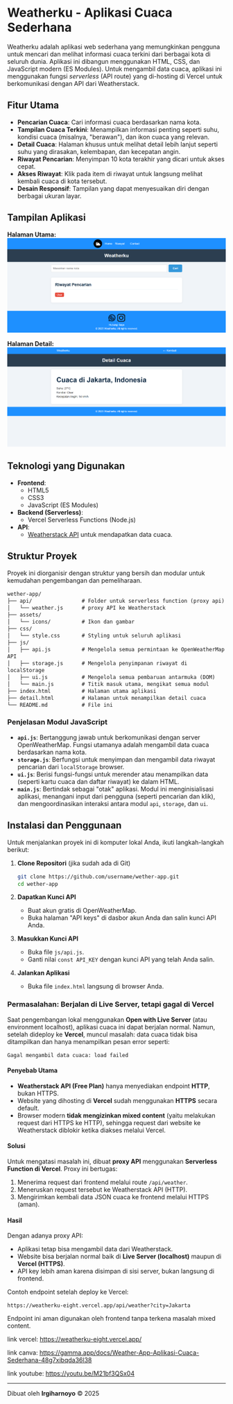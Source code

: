 # Weatherku - Aplikasi Cuaca Sederhana

Weatherku adalah aplikasi web sederhana yang memungkinkan pengguna untuk mencari dan melihat informasi cuaca terkini dari berbagai kota di seluruh dunia. Aplikasi ini dibangun menggunakan HTML, CSS, dan JavaScript modern (ES Modules). Untuk mengambil data cuaca, aplikasi ini menggunakan fungsi *serverless* (API route) yang di-hosting di Vercel untuk berkomunikasi dengan API dari Weatherstack.

## Fitur Utama

- **Pencarian Cuaca**: Cari informasi cuaca berdasarkan nama kota.
- **Tampilan Cuaca Terkini**: Menampilkan informasi penting seperti suhu, kondisi cuaca (misalnya, "berawan"), dan ikon cuaca yang relevan.
- **Detail Cuaca**: Halaman khusus untuk melihat detail lebih lanjut seperti suhu yang dirasakan, kelembapan, dan kecepatan angin.
- **Riwayat Pencarian**: Menyimpan 10 kota terakhir yang dicari untuk akses cepat.
- **Akses Riwayat**: Klik pada item di riwayat untuk langsung melihat kembali cuaca di kota tersebut.
- **Desain Responsif**: Tampilan yang dapat menyesuaikan diri dengan berbagai ukuran layar.

## Tampilan Aplikasi



**Halaman Utama:**
![Halaman Utama](assets/icons/foto4.png)

**Halaman Detail:**
![Halaman Detail](assets/icons/foto5.png)

## Teknologi yang Digunakan

- **Frontend**:
  - HTML5
  - CSS3
  - JavaScript (ES Modules)
- **Backend (Serverless)**:
  - Vercel Serverless Functions (Node.js)
- **API**:
  - [Weatherstack API](https://weatherstack.com/) untuk mendapatkan data cuaca.

## Struktur Proyek

Proyek ini diorganisir dengan struktur yang bersih dan modular untuk kemudahan pengembangan dan pemeliharaan.

```
wether-app/
├── api/                # Folder untuk serverless function (proxy api)
│   └── weather.js      # proxy API ke Weatherstack
├── assets/
│   └── icons/          # Ikon dan gambar
├── css/
│   └── style.css       # Styling untuk seluruh aplikasi
├── js/
│   ├── api.js          # Mengelola semua permintaan ke OpenWeatherMap API
│   ├── storage.js      # Mengelola penyimpanan riwayat di localStorage
│   ├── ui.js           # Mengelola semua pembaruan antarmuka (DOM)
│   └── main.js         # Titik masuk utama, mengikat semua modul
├── index.html          # Halaman utama aplikasi
├── detail.html         # Halaman untuk menampilkan detail cuaca
└── README.md           # File ini
```

### Penjelasan Modul JavaScript

- **`api.js`**: Bertanggung jawab untuk berkomunikasi dengan server OpenWeatherMap. Fungsi utamanya adalah mengambil data cuaca berdasarkan nama kota.
- **`storage.js`**: Berfungsi untuk menyimpan dan mengambil data riwayat pencarian dari `localStorage` browser.
- **`ui.js`**: Berisi fungsi-fungsi untuk merender atau menampilkan data (seperti kartu cuaca dan daftar riwayat) ke dalam HTML.
- **`main.js`**: Bertindak sebagai "otak" aplikasi. Modul ini menginisialisasi aplikasi, menangani input dari pengguna (seperti pencarian dan klik), dan mengoordinasikan interaksi antara modul `api`, `storage`, dan `ui`.

## Instalasi dan Penggunaan

Untuk menjalankan proyek ini di komputer lokal Anda, ikuti langkah-langkah berikut:

1.  **Clone Repositori** (jika sudah ada di Git)
    ```bash
    git clone https://github.com/username/wether-app.git
    cd wether-app
    ```
2.  **Dapatkan Kunci API**
    - Buat akun gratis di OpenWeatherMap.
    - Buka halaman "API keys" di dasbor akun Anda dan salin kunci API Anda.

3.  **Masukkan Kunci API**
    - Buka file `js/api.js`.
    - Ganti nilai `const API_KEY` dengan kunci API yang telah Anda salin.

4.  **Jalankan Aplikasi**
    - Buka file `index.html` langsung di browser Anda.

### Permasalahan: Berjalan di Live Server, tetapi gagal di Vercel

Saat pengembangan lokal menggunakan **Open with Live Server** (atau environment localhost), aplikasi cuaca ini dapat berjalan normal. Namun, setelah dideploy ke **Vercel**, muncul masalah: data cuaca tidak bisa ditampilkan dan hanya menampilkan pesan error seperti:

```
Gagal mengambil data cuaca: load failed
```

#### Penyebab Utama

* **Weatherstack API (Free Plan)** hanya menyediakan endpoint **HTTP**, bukan HTTPS.
* Website yang dihosting di **Vercel** sudah menggunakan **HTTPS** secara default.
* Browser modern **tidak mengizinkan mixed content** (yaitu melakukan request dari HTTPS ke HTTP), sehingga request dari website ke Weatherstack diblokir ketika diakses melalui Vercel.

#### Solusi

Untuk mengatasi masalah ini, dibuat **proxy API** menggunakan **Serverless Function di Vercel**.
Proxy ini bertugas:

1. Menerima request dari frontend melalui route `/api/weather`.
2. Meneruskan request tersebut ke Weatherstack API (HTTP).
3. Mengirimkan kembali data JSON cuaca ke frontend melalui HTTPS (aman).

#### Hasil

Dengan adanya proxy API:

* Aplikasi tetap bisa mengambil data dari Weatherstack.
* Website bisa berjalan normal baik di **Live Server (localhost)** maupun di **Vercel (HTTPS)**.
* API key lebih aman karena disimpan di sisi server, bukan langsung di frontend.

Contoh endpoint setelah deploy ke Vercel:

```
https://weatherku-eight.vercel.app/api/weather?city=Jakarta
```

Endpoint ini aman digunakan oleh frontend tanpa terkena masalah mixed content.

link vercel:
https://weatherku-eight.vercel.app/

link canva:
https://gamma.app/docs/Weather-App-Aplikasi-Cuaca-Sederhana-48g7xibqda36l38

link youtube:
https://youtu.be/M21bf3QSx04

---

Dibuat oleh **Irgiharnoyo** &copy; 2025